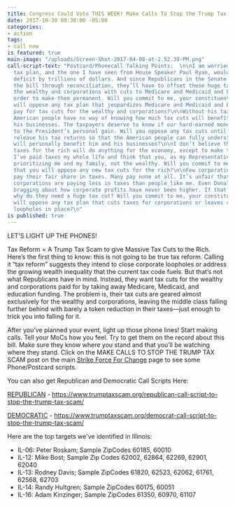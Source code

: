 ```yaml
---
title: Congress Could Vote THIS WEEK! Make Calls To Stop the Trump Tax Scam!
date: 2017-10-30 00:30:00 -05:00
categories:
- action
tags:
- call now
is featured: true
main-image: "/uploads/Screen-Shot-2017-04-08-at-2.52.39-PM.png"
call-script-text: "Postcard/Phonecall Talking Points:  \n\nI am worried that Trump’s
  tax plan, and the one I have seen from House Speaker Paul Ryan, would increase the
  deficit by trillions of dollars. And since Republicans in the Senate want to pass
  the bill through reconciliation, they’ll have to offset these huge tax cuts for
  the wealthy and corporations with cuts to Medicare and Medicaid and Education in
  order to make them permanent. Will you commit to me, your constituent, that you
  will oppose any tax plan that jeopardizes Medicare and Medicaid and Education to
  pay for tax cuts for the wealthy and corporations?\n\nWithout his tax returns, the
  American people have no way of knowing how much tax cuts will benefit Trump and
  his businesses. The taxpayers deserve to know if our hard-earned money is going
  to the President’s personal gain. Will you oppose any tax cuts until President Trump
  release his tax returns so that the American people can fully understand how it
  will personally benefit him and his businesses?\n\nI don’t believe that cutting
  taxes for the rich will do anything for the economy, except to make the rich richer.
  I’ve paid taxes my whole life and think that you, as my Representative, should be
  prioritizing me and my family, not the wealthy. Will you commit to me, your constituent,
  that you will oppose any new tax cuts for the rich?\n\nFew corporations actually
  pay their fair share in taxes. Many pay none at all. It’s unfair that many rich
  corporations are paying less in taxes than people like me. Even Donald Trump is
  bragging about how corporate profits have never been higher. If that’s true, then
  why do they need a huge tax cut? Will you commit to me, your constituent, that you
  will oppose any tax plan that cuts taxes for corporations or leaves corporate tax
  loopholes in place?\n"
is published: true
---
```


LET'S LIGHT UP THE PHONES!  

Tax Reform = A Trump Tax Scam to give Massive Tax Cuts to the Rich.  
Here’s the first thing to know: this is not going to be true tax reform. Calling it “tax reform” suggests they intend to close corporate loopholes or address the growing wealth inequality that the current tax code fuels. But that’s not what Republicans have in mind. Instead, they want tax cuts for the wealthy and corporations paid for by taking away Medicare, Medicaid, and education funding. The problem is, their tax cuts are geared almost exclusively for the wealthy and corporations, leaving the middle class falling further behind with barely a token reduction in their taxes—just enough to trick you into falling for it. 

After you’ve planned your event, light up those phone lines! Start making calls. Tell your MoCs how you feel. Try to get them on the record about this bill. Make sure they know where you stand and that you’ll be watching where they stand. Click on the MAKE CALLS TO STOP THE TRUMP TAX SCAM post on the main [Strike Force For Change](http://strikeforceforchange.com) page to see some Phone/Postcard scripts. 

You can also get Republican and Democratic Call Scripts Here:

[REPUBLICAN](https://www.trumptaxscam.org/republican-call-script-to-stop-the-trump-tax-scam/) - https://www.trumptaxscam.org/republican-call-script-to-stop-the-trump-tax-scam/

[DEMOCRATIC](https://www.trumptaxscam.org/democrat-call-script-to-stop-the-trump-tax-scam/) - https://www.trumptaxscam.org/democrat-call-script-to-stop-the-trump-tax-scam/ 

Here are the top targets we've identified in Illinois: 

* IL-06: Peter Roskam; Sample ZipCodes 60185, 60010
* IL-12: Mike Bost; Sample Zip Codes 62002, 62864, 62269, 62901, 62040
* IL-13: Rodney Davis; Sample ZipCodes 61820, 62523, 62062, 61761, 62568, 62703
* IL-14: Randy Hultgren; Sample ZipCodes 60175, 60051
* IL-16: Adam Kinzinger; Sample ZipCodes 61350, 60970, 61107
